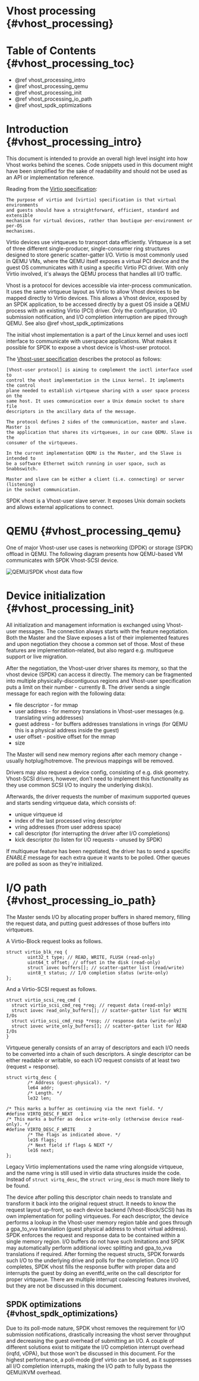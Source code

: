 # Vhost processing {#vhost_processing}

# Table of Contents {#vhost_processing_toc}

- @ref vhost_processing_intro
- @ref vhost_processing_qemu
- @ref vhost_processing_init
- @ref vhost_processing_io_path
- @ref vhost_spdk_optimizations

# Introduction {#vhost_processing_intro}

This document is intended to provide an overall high level insight into how
Vhost works behind the scenes.
Code snippets used in this document might have been simplified for the sake
of readability and should not be used as an API or implementation reference.

Reading from the
[Virtio specification](http://docs.oasis-open.org/virtio/virtio/v1.0/virtio-v1.0.html):

```
The purpose of virtio and [virtio] specification is that virtual environments
and guests should have a straightforward, efficient, standard and extensible
mechanism for virtual devices, rather than boutique per-environment or per-OS
mechanisms.
```

Virtio devices use virtqueues to transport data efficiently. Virtqueue is a set
of three different single-producer, single-consumer ring structures designed to
store generic scatter-gatter I/O. Virtio is most commonly used in QEMU VMs,
where the QEMU itself exposes a virtual PCI device and the guest OS communicates
with it using a specific Virtio PCI driver. With only Virtio involved, it's
always the QEMU process that handles all I/O traffic.

Vhost is a protocol for devices accessible via inter-process communication.
It uses the same virtqueue layout as Virtio to allow Vhost devices to be mapped
directly to Virtio devices. This allows a Vhost device, exposed by an SPDK
application, to be accessed directly by a guest OS inside a QEMU process with
an existing Virtio (PCI) driver. Only the configuration, I/O submission
notification, and I/O completion interruption are piped through QEMU.
See also @ref vhost_spdk_optimizations

The initial vhost implementation is a part of the Linux kernel and uses ioctl
interface to communicate with userspace applications. What makes it possible for
SPDK to expose a vhost device is Vhost-user protocol.

The [Vhost-user specification](https://git.qemu.org/?p=qemu.git;a=blob_plain;f=docs/interop/vhost-user.txt;hb=HEAD)
describes the protocol as follows:

```
[Vhost-user protocol] is aiming to complement the ioctl interface used to
control the vhost implementation in the Linux kernel. It implements the control
plane needed to establish virtqueue sharing with a user space process on the
same host. It uses communication over a Unix domain socket to share file
descriptors in the ancillary data of the message.

The protocol defines 2 sides of the communication, master and slave. Master is
the application that shares its virtqueues, in our case QEMU. Slave is the
consumer of the virtqueues.

In the current implementation QEMU is the Master, and the Slave is intended to
be a software Ethernet switch running in user space, such as Snabbswitch.

Master and slave can be either a client (i.e. connecting) or server (listening)
in the socket communication.
```

SPDK vhost is a Vhost-user slave server. It exposes Unix domain sockets and
allows external applications to connect.

# QEMU {#vhost_processing_qemu}

One of major Vhost-user use cases is networking (DPDK) or storage (SPDK)
offload in QEMU. The following diagram presents how QEMU-based VM
communicates with SPDK Vhost-SCSI device.

![QEMU/SPDK vhost data flow](img/qemu_vhost_data_flow.svg)

# Device initialization {#vhost_processing_init}

All initialization and management information is exchanged using Vhost-user
messages. The connection always starts with the feature negotiation. Both
the Master and the Slave exposes a list of their implemented features and
upon negotiation they choose a common set of those. Most of these features are
implementation-related, but also regard e.g. multiqueue support or live migration.

After the negotiation, the Vhost-user driver shares its memory, so that the vhost
device (SPDK) can access it directly. The memory can be fragmented into multiple
physically-discontiguous regions and Vhost-user specification puts a limit on
their number - currently 8. The driver sends a single message for each region with
the following data:
 * file descriptor - for mmap
 * user address - for memory translations in Vhost-user messages (e.g.
   translating vring addresses)
 * guest address - for buffers addresses translations in vrings (for QEMU this
   is a physical address inside the guest)
 * user offset - positive offset for the mmap
 * size

The Master will send new memory regions after each memory change - usually
hotplug/hotremove. The previous mappings will be removed.

Drivers may also request a device config, consisting of e.g. disk geometry.
Vhost-SCSI drivers, however, don't need to implement this functionality
as they use common SCSI I/O to inquiry the underlying disk(s).

Afterwards, the driver requests the number of maximum supported queues and
starts sending virtqueue data, which consists of:
 * unique virtqueue id
 * index of the last processed vring descriptor
 * vring addresses (from user address space)
 * call descriptor (for interrupting the driver after I/O completions)
 * kick descriptor (to listen for I/O requests - unused by SPDK)

If multiqueue feature has been negotiated, the driver has to send a specific
*ENABLE* message for each extra queue it wants to be polled. Other queues are
polled as soon as they're initialized.

# I/O path {#vhost_processing_io_path}

The Master sends I/O by allocating proper buffers in shared memory, filling
the request data, and putting guest addresses of those buffers into virtqueues.

A Virtio-Block request looks as follows.

```
struct virtio_blk_req {
        uint32_t type; // READ, WRITE, FLUSH (read-only)
        uint64_t offset; // offset in the disk (read-only)
        struct iovec buffers[]; // scatter-gatter list (read/write)
        uint8_t status; // I/O completion status (write-only)
};
```
And a Virtio-SCSI request as follows.

```
struct virtio_scsi_req_cmd {
  struct virtio_scsi_cmd_req *req; // request data (read-only)
  struct iovec read_only_buffers[]; // scatter-gatter list for WRITE I/Os
  struct virtio_scsi_cmd_resp *resp; // response data (write-only)
  struct iovec write_only_buffers[]; // scatter-gatter list for READ I/Os
}
```

Virtqueue generally consists of an array of descriptors and each I/O needs
to be converted into a chain of such descriptors. A single descriptor can be
either readable or writable, so each I/O request consists of at least two
(request + response).

```
struct virtq_desc {
        /* Address (guest-physical). */
        le64 addr;
        /* Length. */
        le32 len;

/* This marks a buffer as continuing via the next field. */
#define VIRTQ_DESC_F_NEXT   1
/* This marks a buffer as device write-only (otherwise device read-only). */
#define VIRTQ_DESC_F_WRITE     2
        /* The flags as indicated above. */
        le16 flags;
        /* Next field if flags & NEXT */
        le16 next;
};
```

Legacy Virtio implementations used the name vring alongside virtqueue, and the
name vring is still used in virtio data structures inside the code. Instead of
`struct virtq_desc`, the `struct vring_desc` is much more likely to be found.

The device after polling this descriptor chain needs to translate and transform
it back into the original request struct. It needs to know the request layout
up-front, so each device backend (Vhost-Block/SCSI) has its own implementation
for polling virtqueues. For each descriptor, the device performs a lookup in
the Vhost-user memory region table and goes through a gpa_to_vva translation
(guest physical address to vhost virtual address). SPDK enforces the request
and response data to be contained within a single memory region. I/O buffers
do not have such limitations and SPDK may automatically perform additional
iovec splitting and gpa_to_vva translations if required. After forming the request
structs, SPDK forwards such I/O to the underlying drive and polls for the
completion. Once I/O completes, SPDK vhost fills the response buffer with
proper data and interrupts the guest by doing an eventfd_write on the call
descriptor for proper virtqueue. There are multiple interrupt coalescing
features involved, but they are not be discussed in this document.

## SPDK optimizations {#vhost_spdk_optimizations}

Due to its poll-mode nature, SPDK vhost removes the requirement for I/O submission
notifications, drastically increasing the vhost server throughput and decreasing
the guest overhead of submitting an I/O. A couple of different solutions exist
to mitigate the I/O completion interrupt overhead (irqfd, vDPA), but those won't
be discussed in this document. For the highest performance, a poll-mode @ref virtio
can be used, as it suppresses all I/O completion interrupts, making the I/O
path to fully bypass the QEMU/KVM overhead.
